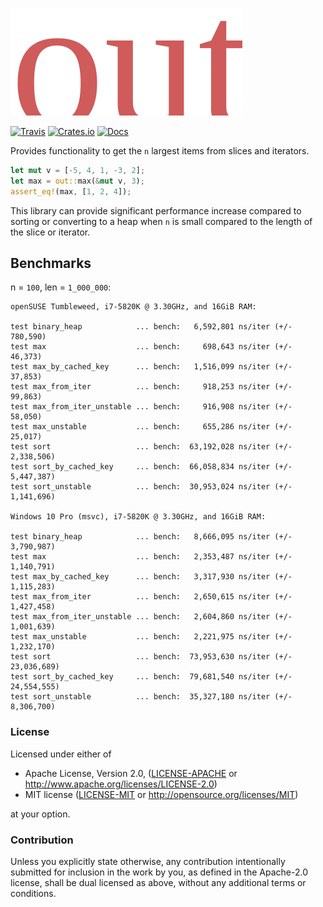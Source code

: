 ![out](https://raw.githubusercontent.com/evenorog/out/master/out.svg?sanitize=true)

[![Travis](https://travis-ci.org/evenorog/out.svg?branch=master)](https://travis-ci.org/evenorog/out)
[![Crates.io](https://img.shields.io/crates/v/out.svg)](https://crates.io/crates/out)
[![Docs](https://docs.rs/out/badge.svg)](https://docs.rs/out)

Provides functionality to get the `n` largest items from slices and iterators.

```rust
let mut v = [-5, 4, 1, -3, 2];
let max = out::max(&mut v, 3);
assert_eq!(max, [1, 2, 4]);
```

This library can provide significant performance increase compared to sorting or
converting to a heap when `n` is small compared to the length of the slice or iterator.

## Benchmarks

n = `100`, len = `1_000_000`:

```
openSUSE Tumbleweed, i7-5820K @ 3.30GHz, and 16GiB RAM:

test binary_heap            ... bench:   6,592,801 ns/iter (+/- 780,590)
test max                    ... bench:     698,643 ns/iter (+/- 46,373)
test max_by_cached_key      ... bench:   1,516,099 ns/iter (+/- 37,853)
test max_from_iter          ... bench:     918,253 ns/iter (+/- 99,863)
test max_from_iter_unstable ... bench:     916,908 ns/iter (+/- 58,050)
test max_unstable           ... bench:     655,286 ns/iter (+/- 25,017)
test sort                   ... bench:  63,192,028 ns/iter (+/- 2,338,506)
test sort_by_cached_key     ... bench:  66,058,834 ns/iter (+/- 5,447,387)
test sort_unstable          ... bench:  30,953,024 ns/iter (+/- 1,141,696)

Windows 10 Pro (msvc), i7-5820K @ 3.30GHz, and 16GiB RAM:

test binary_heap            ... bench:   8,666,095 ns/iter (+/- 3,790,987)
test max                    ... bench:   2,353,487 ns/iter (+/- 1,140,791)
test max_by_cached_key      ... bench:   3,317,930 ns/iter (+/- 1,115,283)
test max_from_iter          ... bench:   2,650,615 ns/iter (+/- 1,427,458)
test max_from_iter_unstable ... bench:   2,604,860 ns/iter (+/- 1,001,639)
test max_unstable           ... bench:   2,221,975 ns/iter (+/- 1,232,170)
test sort                   ... bench:  73,953,630 ns/iter (+/- 23,036,689)
test sort_by_cached_key     ... bench:  79,681,540 ns/iter (+/- 24,554,555)
test sort_unstable          ... bench:  35,327,180 ns/iter (+/- 8,306,700)
```

### License

Licensed under either of

 * Apache License, Version 2.0, ([LICENSE-APACHE](LICENSE-APACHE) or http://www.apache.org/licenses/LICENSE-2.0)
 * MIT license ([LICENSE-MIT](LICENSE-MIT) or http://opensource.org/licenses/MIT)

at your option.

### Contribution

Unless you explicitly state otherwise, any contribution intentionally submitted
for inclusion in the work by you, as defined in the Apache-2.0 license, shall be dual licensed as above, without any
additional terms or conditions.
